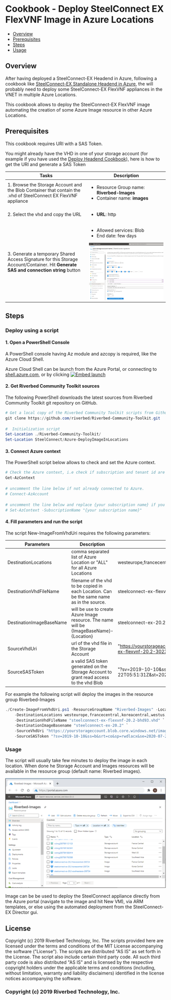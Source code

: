 # Cookbook - Deploy SteelConnect EX FlexVNF Image in Azure Locations

- [Overview](#overview)
- [Prerequisites](#prerequisites)
- [Steps](#steps)
- [Usage](#usage)

## Overview

After having deployed a SteelConnect-EX Headend in Azure, following a cookbook like [SteelConnect-EX Standalone Headend in Azure](../Azure-DeployHeadend), the will probably need to deploy some SteelConnect-EX FlexVNF appliances in the VNET in multiple Azure Locations.

This cookbook allows to deploy the SteelConnect-EX FlexVNF image automating the creation of some Azure Image resource in other Azure Locations.

## Prerequisites

This cookbook requires URI with a SAS Token.

You might already have the VHD in one of your storage account (for example if you have used the [Deploy Headend Cookbook](../Azure-DeployHeadend)), here is how to get the URI and generate a SAS Token

| Tasks | Description |
| --- | --- |
| 1. Browse the Storage Account and the Blob Container that contain the .vhd of SteelConnect EX FlexVNF appliance |<ul><li>Resource Group name: **Riverbed-Images**</li><li>Container name: **images**</li></ul> |
| 2. Select the vhd and copy the URL |<ul><li>**URL**: http</li></ul> |
| 3. Generate a temporary Shared Access Signature for this Storage Account/Container. Hit **Generate SAS and connection string** button | <ul><li>Allowed services: Blob</li><li>End date: few days</li></ul>![azure-sa-sas-creation](images/azure-sa-sas-creation.png)|


## Steps

### Deploy using a script

#### 1. Open a PowerShell Console 

A PowerShell console having Az module and azcopy is required, like the Azure Cloud Shell.

Azure Cloud Shell can be launch from the Azure Portal, or connecting to [shell.azure.com](https://shell.azure.com), or by clicking
[![Embed launch](https://shell.azure.com/images/launchcloudshell.png "Launch Azure Cloud Shell")](https://shell.azure.com)

#### 2. Get Riverbed Community Toolkit sources

The following PowerShell downloads the latest sources from Riverbed Community Toolkit git repository on GitHub.

```PowerShell
# Get a local copy of the Riverbed Community Toolkit scripts from Github
git clone https://github.com/riverbed/Riverbed-Community-Toolkit.git

#  Initialization script
Set-Location ./Riverbed-Community-Toolkit/
Set-Location SteelConnect/Azure-DeployImageInLocations
```

#### 3. Connect Azure context

The PowerShell script below allows to check and set the Azure context.

```PowerShell
# Check the Azure context, i.e check if subscription and tenant id are correct
Get-AzContext

# uncomment the line below if not already connected to Azure.
# Connect-AzAccount

# uncomment the line below and replace {your subscription name} if you need to select a different subscription
# Set-AzContext -SubscriptionName "{your subscription name}"
```

#### 4. Fill parameters and run the script

The script New-ImageFromVhdUri requires the following parameters:

| Parameters | Description | Example |
| --- | --- | --- | 
| DestinationLocations | comma separated list of Azure Location or "ALL" for all Azure Locations | westeurope,francecentral,koreacentral  or  ALL |
| DestinationVhdFileName | filename of the vhd to be copied in each Location. Can be the same name as in the source. | steelconnect-ex-flexvnf-20.2.vhd
| DestinationImageBaseName | will be use to create Azure Image resource. The name will be {ImageBaseName}-{Location} |  steelconnect-ex-20.2 |
| SourceVhdUri | url of the vhd file in the Storage Account | "https://yourstorageaccount.blob.core.windows.net/images/steelconnect-ex-flexvnf-20.2-30239j.vhd"
| SourceSASToken | a valid SAS token generated on the Storage Account to grant read access to the vhd Blob | "?sv=2019-10-10&ss=b&srt=co&sp=rwdlacx&se=2020-07-22T05:51:31Z&st=2020-07-21T21:51:31Z&spr=https&sig=JAFoNef" |

For example the following script will deploy the images in the resource group Riverbed-Images

```PowerShell
./Create-ImageFromVhdUri.ps1 -ResourceGroupName "Riverbed-Images" -Location "westeurope" `
    -DestinationLocations westeurope,francecentral,koreacentral,westus,southeastasia `
    -DestinationVhdFileName "steelconnect-ex-flexvnf-20.2-bhd93.vhd" `
    -DestinationImageBasename "steelconnect-ex-20.2" `
    -SourceVhdUri "https://yourstorageccount.blob.core.windows.net/images/steelconnect-ex-flexvnf-20.2.vhd" `
    -SourceSASToken "?sv=2019-10-10&ss=b&srt=co&sp=rwdlacx&se=2020-07-22T05:51:31Z&st=2020-07-21T21:51:31Z&spr=https&sig=JAFoNefbVBktBuWIe2sYTNV3bCf1jjx%2FuERl%2FC%2BSsWo%3D"
```

### Usage

The script will usually take few minutes to deploy the image in each location. When done he Storage Account and Images resources will be available in the resource group (default name: Riverbed images).

![images in resource group](images/resource-group-steelconnect-ex-images.png)

Image can be be used to deploy the SteelConnect appliance directly from the Azure portal (navigate to the image and hit New VM), via ARM templates, or else using the automated deployment from the SteelConnect-EX Director gui.

## License

Copyright (c) 2019 Riverbed Technology, Inc.
The scripts provided here are licensed under the terms and conditions of the MIT License accompanying the software ("License"). The scripts are distributed "AS IS" as set forth in the License. The script also include certain third party code. All such third party code is also distributed "AS IS" and is licensed by the respective copyright holders under the applicable terms and conditions (including, without limitation, warranty and liability disclaimers) identified in the license notices accompanying the software.

### Copyright (c) 2019 Riverbed Technology, Inc.